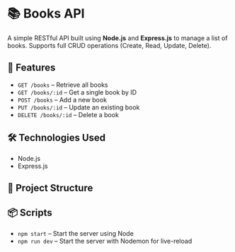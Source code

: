 # 📚 Books API

A simple RESTful API built using **Node.js** and **Express.js** to manage a list of books. Supports full CRUD operations (Create, Read, Update, Delete).

## 🚀 Features

- `GET /books` – Retrieve all books
- `GET /books/:id` – Get a single book by ID
- `POST /books` – Add a new book
- `PUT /books/:id` – Update an existing book
- `DELETE /books/:id` – Delete a book

## 🛠️ Technologies Used

- Node.js
- Express.js

## 📁 Project Structure

## 📦 Scripts

- `npm start` – Start the server using Node
- `npm run dev` – Start the server with Nodemon for live-reload
